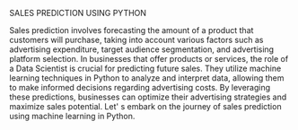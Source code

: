 SALES PREDICTION USING PYTHON

Sales prediction involves forecasting the amount of a product that
customers will purchase, taking into account various factors such as
advertising expenditure, target audience segmentation, and
advertising platform selection.
In businesses that offer products or services, the role of a Data
Scientist is crucial for predicting future sales. They utilize machine
learning techniques in Python to analyze and interpret data, allowing
them to make informed decisions regarding advertising costs. By
leveraging these predictions, businesses can optimize their
advertising strategies and maximize sales potential. Let'
s embark on
the journey of sales prediction using machine learning in Python.
